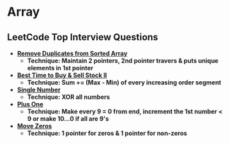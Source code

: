 # Array

## LeetCode Top Interview Questions

- **[Remove Duplicates from Sorted Array](https://leetcode.com/explore/interview/card/top-interview-questions-easy/92/array/727/)**
  - **Technique: Maintain 2 pointers, 2nd pointer travers & puts unique elements in 1st pointer**
- **[Best Time to Buy & Sell Stock II](https://leetcode.com/explore/interview/card/top-interview-questions-easy/92/array/564/)**
  - **Technique: Sum += (Max - Min) of every increasing order segment**
- **[Single Number](https://leetcode.com/explore/interview/card/top-interview-questions-easy/92/array/549/)**
  - **Technique: XOR all numbers**
- **[Plus One](https://leetcode.com/explore/interview/card/top-interview-questions-easy/92/array/559/)**
  - **Technique: Make every 9 = 0 from end, increment the 1st number < 9 or make 10...0 if all are 9's**
- **[Move Zeros](https://leetcode.com/explore/interview/card/top-interview-questions-easy/92/array/567/)**
  - **Technique: 1 pointer for zeros & 1 pointer for non-zeros**

